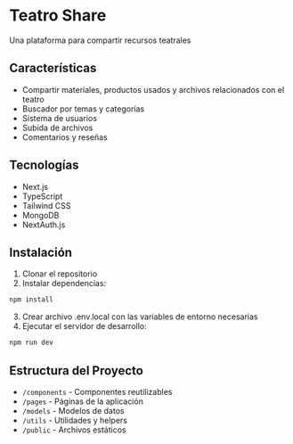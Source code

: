 # Teatro Share

Una plataforma para compartir recursos teatrales

## Características

- Compartir materiales, productos usados y archivos relacionados con el teatro
- Buscador por temas y categorías
- Sistema de usuarios
- Subida de archivos
- Comentarios y reseñas

## Tecnologías

- Next.js
- TypeScript
- Tailwind CSS
- MongoDB
- NextAuth.js

## Instalación

1. Clonar el repositorio
2. Instalar dependencias:
```bash
npm install
```

3. Crear archivo .env.local con las variables de entorno necesarias
4. Ejecutar el servidor de desarrollo:
```bash
npm run dev
```

## Estructura del Proyecto

- `/components` - Componentes reutilizables
- `/pages` - Páginas de la aplicación
- `/models` - Modelos de datos
- `/utils` - Utilidades y helpers
- `/public` - Archivos estáticos 